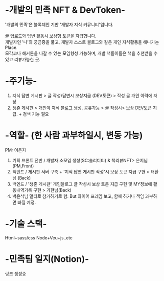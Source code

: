 # -개발의 민족 NFT & DevToken-
'개발의 민족'은 블록체인 기반 '개발자 지식 커뮤니티'입니다.  
<br>글 업로드와 답변 활동시 보상형 토큰을 지급합니다.
<br>개발자인 '나'의 궁금증을 풀고, 개발자 스스로 블로그와 같은 개인 지식활동을 해나가는 Place.
<br>모각코나 해커톤을 나갈 수 있는 모임형성 가능하며, 개발 책돌이들은 책을 추천받을 수 있고 리뷰가능한 곳.

# -주기능-
1. 지식 답변 게시판 > 글 작성/답변시 보상지급 (DEV토큰) > 작성 글 개인 이력에 저장
2. 생존 게시판 > 개인이 지식 블로그 생성. 공유가능 > 글 작성시> 보상 DEV토큰 지급. + 검색 기능 필요
 

# -역할- (한 사람 과부하일시, 변동 가능)
PM: 이은지
1. 기획 프론트 전반 / 개발자 소모임 생성(SC:솔리디티) & 책리뷰NFT> 은지님 (PM,Front) 
3. 백엔드 / 게시판 서버 구축 + '지식 답변 게시판 작성'시 보상 토큰 지급 구현 > 태환님 (Back)
4. 백엔드 / '생존 게시판' 개인블로그 글 작성시 보상 토큰 지급 구현 및 MY정보에 활동내역기록 구현 > 기현님(Back)
5. 박윤석님 멀티로 참가하기로 함. But 와이어 프레임 보고, 함께 하거나 책임 과부하면 빠질 예정.

# -기술 스택-
Html+sass/css
Node+Veu+js..etc

# -민족팀 일지(Notion)-
링크 생성중
